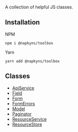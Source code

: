 A collection of helpful JS classes.

## Installation
NPM  
```
npm i @napkyns/toolbox
```

Yarn  
```
yarn add @napkyns/toolbox
```

## Classes

- [ApiService](./src/ApiService/README.md)
- [Field](./src/Field/README.md)
- [Form](./src/Form/README.md)
- [FormErrors](./src/FormErrors/README.md)
- [Model](./src/Model/README.md)
- [Paginator](./src/Paginator/README.md)
- [ResourceService](./src/ResourceService/README.md)
- [ResourceStore](./src/ResourceStore/README.md)